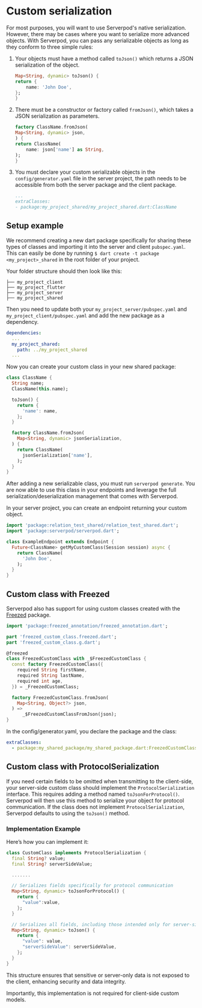 # Custom serialization

For most purposes, you will want to use Serverpod's native serialization. However, there may be cases where you want to serialize more advanced objects. With Serverpod, you can pass any serializable objects as long as they conform to three simple rules:

1. Your objects must have a method called `toJson()` which returns a JSON serialization of the object.

    ```dart
    Map<String, dynamic> toJson() {
    return {
        name: 'John Doe',
    };
    }
    ```

2. There must be a constructor or factory called `fromJson()`, which takes a JSON serialization as parameters.

    ```dart
    factory ClassName.fromJson(
    Map<String, dynamic> json,
    ) {
    return ClassName(
        name: json['name'] as String,
    );
    }
    ```

3. You must declare your custom serializable objects in the `config/generator.yaml` file in the server project, the path needs to be accessible from both the server package and the client package.

    ```yaml
    ...
    extraClasses:
    - package:my_project_shared/my_project_shared.dart:ClassName
    ```

## Setup example

We recommend creating a new dart package specifically for sharing these types of classes and importing it into the server and client `pubspec.yaml`. This can easily be done by running `$ dart create -t package <my_project>_shared` in the root folder of your project.

Your folder structure should then look like this:

```text
├── my_project_client
├── my_project_flutter
├── my_project_server
├── my_project_shared
```

Then you need to update both your `my_project_server/pubspec.yaml` and `my_project_client/pubspec.yaml` and add the new package as a dependency.

```yaml
dependencies:
  ...
  my_project_shared:
    path: ../my_project_shared
  ...
```

Now you can create your custom class in your new shared package:

```dart
class ClassName {
  String name;
  ClassName(this.name);

  toJson() {
    return {
      'name': name,
    };
  }

  factory ClassName.fromJson(
    Map<String, dynamic> jsonSerialization,
  ) {
    return ClassName(
      jsonSerialization['name'],
    );
  }
}
```

After adding a new serializable class, you must run `serverpod generate`. You are now able to use this class in your endpoints and leverage the full serialization/deserialization management that comes with Serverpod.

In your server project, you can create an endpoint returning your custom object.

```dart
import 'package:relation_test_shared/relation_test_shared.dart';
import 'package:serverpod/serverpod.dart';

class ExampleEndpoint extends Endpoint {
  Future<ClassName> getMyCustomClass(Session session) async {
    return ClassName(
      'John Doe',
    );
  }
}
```

## Custom class with Freezed

Serverpod also has support for using custom classes created with the [Freezed](https://pub.dev/packages/freezed) package.

```dart
import 'package:freezed_annotation/freezed_annotation.dart';

part 'freezed_custom_class.freezed.dart';
part 'freezed_custom_class.g.dart';

@freezed
class FreezedCustomClass with _$FreezedCustomClass {
  const factory FreezedCustomClass({
    required String firstName,
    required String lastName,
    required int age,
  }) = _FreezedCustomClass;

  factory FreezedCustomClass.fromJson(
    Map<String, Object?> json,
  ) =>
      _$FreezedCustomClassFromJson(json);
}
```

In the config/generator.yaml, you declare the package and the class:

```yaml
extraClasses:
  - package:my_shared_package/my_shared_package.dart:FreezedCustomClass
```

## Custom class with ProtocolSerialization

If you need certain fields to be omitted when transmitting to the client-side, your server-side custom class should implement the `ProtocolSerialization` interface. This requires adding a method named `toJsonForProtocol()`. Serverpod will then use this method to serialize your object for protocol communication. If the class does not implement `ProtocolSerialization`, Serverpod defaults to using the `toJson()` method.

### Implementation Example

Here’s how you can implement it:

```dart
class CustomClass implements ProtocolSerialization {
  final String? value;
  final String? serverSideValue;

  .......

  // Serializes fields specifically for protocol communication
  Map<String, dynamic> toJsonForProtocol() {
    return {
      "value":value,
    };
  }

  // Serializes all fields, including those intended only for server-side use
  Map<String, dynamic> toJson() {
    return {
      "value": value,
      "serverSideValue": serverSideValue,
    };
  }
}
```

This structure ensures that sensitive or server-only data is not exposed to the client, enhancing security and data integrity.

Importantly, this implementation is not required for client-side custom models.

